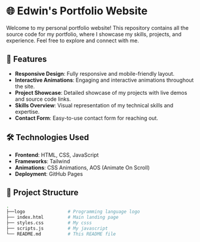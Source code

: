 # 🌐 Edwin's Portfolio Website

Welcome to my personal portfolio website! This repository contains all the source code for my portfolio, where I showcase my skills, projects, and experience. Feel free to explore and connect with me.


## 🚀 Features

- **Responsive Design**: Fully responsive and mobile-friendly layout.
- **Interactive Animations**: Engaging and interactive animations throughout the site.
- **Project Showcase**: Detailed showcase of my projects with live demos and source code links.
- **Skills Overview**: Visual representation of my technical skills and expertise.
- **Contact Form**: Easy-to-use contact form for reaching out.

## 🛠️ Technologies Used

- **Frontend**: HTML, CSS, JavaScript
- **Frameworks**: Tailwind
- **Animations**: CSS Animations, AOS (Animate On Scroll)
- **Deployment**: GitHub Pages

## 📂 Project Structure

```bash
.
├──logo                # Programming language logo
├── index.html         # Main landing page
├── styles.css         # My csss
├── scripts.js         # My javascript
└── README.md          # This README file
